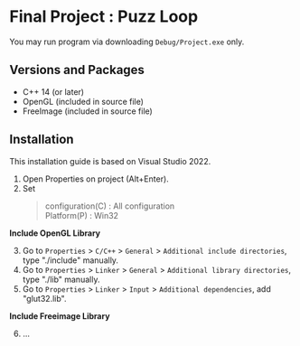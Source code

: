 # Final Project : Puzz Loop
You may run program via downloading ```Debug/Project.exe``` only.


## Versions and Packages
- C++ 14 (or later)
- OpenGL (included in source file)
- FreeImage (included in source file)


## Installation
This installation guide is based on Visual Studio 2022.  
  
1. Open Properties on project (Alt+Enter).  
2. Set
    > configuration(C) : All configuration  
    > Platform(P) : Win32  

__Include OpenGL Library__  

3. Go to ```Properties``` > ```C/C++``` > ```General``` > ```Additional include directories```, type "./include" manually.  
4. Go to ```Properties``` > ```Linker``` > ```General``` > ```Additional library directories```, type "./lib" manually.  
5. Go to ```Properties``` > ```Linker``` > ```Input``` > ```Additional dependencies```, add "glut32.lib".  

__Include Freeimage Library__  

6. ...
